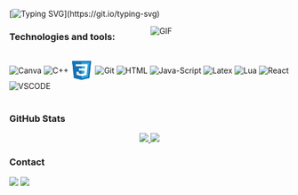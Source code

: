 [![Typing SVG](https://readme-typing-svg.herokuapp.com?font=Fira+Code&size=14&pause=1000&color=7C0EF7&width=435&lines=I'm+Milena+Bernardi.+Welcome+to+my+Github+profile!)](https://git.io/typing-svg)

<img src="https://64.media.tumblr.com/8d9df4fd79cc7e8fe33c915284d228a1/15d79534e1be4dc9-93/s1280x1920/e42ff972d439c7ce5d7e7db1450e7e9218a2686f.gif" alt="GIF" align="right" width="250">

### Technologies and tools:

<div style="display: inline_block"><br>
  <img align="center" alt="Canva" height="35" width="40" src="https://cdn.jsdelivr.net/gh/devicons/devicon@latest/icons/canva/canva-original.svg">
  <img align="center" alt="C++" height="35" width="40" src="https://cdn.jsdelivr.net/gh/devicons/devicon@latest/icons/cplusplus/cplusplus-original.svg">
  <img align="center" alt="CSS" height="35" width="40" src="https://raw.githubusercontent.com/devicons/devicon/master/icons/css3/css3-original.svg">
  <img align="center" alt="Git" height="35" width="40" src="https://cdn.jsdelivr.net/gh/devicons/devicon/icons/git/git-original.svg">
  <img align="center" alt= "HTML" height="60" width="40" src="https://cdn.jsdelivr.net/gh/devicons/devicon@latest/icons/html5/html5-original.svg">   
  <img align="center" alt="Java-Script" height="35" width="40" src="https://cdn.jsdelivr.net/gh/devicons/devicon@latest/icons/javascript/javascript-original.svg">
  <img align="center" alt="Latex" height="35" width="40" src="https://cdn.jsdelivr.net/gh/devicons/devicon@latest/icons/latex/latex-original.svg">
  <img align="center" alt="Lua" height="35" width="40" src="https://cdn.jsdelivr.net/gh/devicons/devicon@latest/icons/lua/lua-original.svg">
  <img align="center" alt="React" height="35" width="40" src="https://cdn.jsdelivr.net/gh/devicons/devicon@latest/icons/react/react-original.svg">
  <img align="center" alt="VSCODE" height="35" width="40" src="https://cdn.jsdelivr.net/gh/devicons/devicon@latest/icons/vscode/vscode-original.svg">
</div><br>

### GitHub Stats

<div align="center" style="display: flex; justify-content: center;">
  <a href="https://github.com/milenaabernardi">
    <img height="195px" src="https://github-readme-stats.vercel.app/api?username=milenaabernardi&show_icons=true&theme=tokyonight&include_all_commits=true&count_private=true&border_color=00000000"/>
    <img height="195px" src="https://github-readme-stats.vercel.app/api/top-langs/?username=milenaabernardi&layout=compact&langs_count=10&theme=tokyonight&border_color=00000000"/>
  </a>
</div>
    
### Contact

<div> 
  <a href="https://www.linkedin.com/in/milena-alessandra-bernardi-851164236/" target="_blank"><img src="https://img.shields.io/badge/-LinkedIn-%230077B5?style=for-the-badge&logo=linkedin&logoColor=white" target="_blank"></a> 
  <a href="mailto:milenaabernardi@gmail.com"><img src="https://img.shields.io/badge/-Gmail-%23333?style=for-the-badge&logo=gmail&logoColor=white" target="_blank"></a>
</div>
